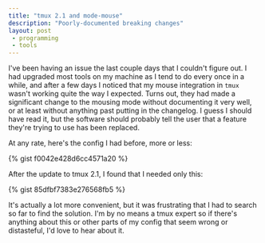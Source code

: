 ```yaml
---
title: "tmux 2.1 and mode-mouse"
description: "Poorly-documented breaking changes"
layout: post
 - programming
 - tools
---
```


I've been having an issue the last couple days that I couldn't figure out. I had upgraded most tools on my machine as I tend to do every once in a while, and after a few days I noticed that my mouse integration in `tmux` wasn't working quite the way I expected. Turns out, they had made a significant change to the mousing mode without documenting it very well, or at least without anything past putting in the changelog. I guess I should have read it, but the software should probably tell the user that a feature they're trying to use has been replaced.

At any rate, here's the config I had before, more or less:

{% gist f0042e428d6cc4571a20 %}

After the update to tmux 2.1, I found that I needed only this:

{% gist 85dfbf7383e276568fb5 %}

It's actually a lot more convenient, but it was frustrating that I had to search so far to find the solution. I'm by no means a tmux expert so if there's anything about this or other parts of my config that seem wrong or distasteful, I'd love to hear about it.
